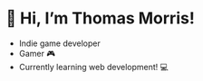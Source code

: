  <h1> 👋 Hi, I’m Thomas Morris!  </h1>
 
 <ul>
  <li> Indie game developer  </li>
  <li> Gamer 🎮 </li>
  <li> Currently learning web development! 💻 </li>
</ul>

